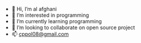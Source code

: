 - 👋 Hi, I’m al afghani
- 👀 I’m interested in programming
- 🌱 I’m currently learning programming
- 💞️ I’m looking to collaborate on open source project
- 📫 cppol08@gmail.com

<!---
alafgani1000/alafgani1000 is a ✨ special ✨ repository because its `README.md` (this file) appears on your GitHub profile.
You can click the Preview link to take a look at your changes.
--->
